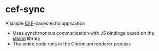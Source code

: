 # cef-sync

A simple [CEF](https://bitbucket.org/chromiumembedded/cef-project/src/master/)-based echo application

* Uses synchrnonous communication with JS bindings based on the [jsbind](https://github.com/Chobolabs/jsbind/) library
* The entire code runs in the Chromium renderer process
